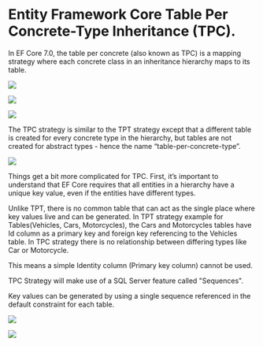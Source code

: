 # Entity Framework Core Table Per Concrete-Type Inheritance (TPC).

In EF Core 7.0, the table per concrete (also known as TPC) is a mapping strategy where each concrete class in an inheritance hierarchy maps to its table.

![](https://i.imgur.com/6UNwIHd.jpeg)

![](https://i.imgur.com/GuAobxA.jpeg)

![](https://i.imgur.com/ifU6EQU.jpeg)

The TPC strategy is similar to the TPT strategy except that a different table is created for every concrete type in the hierarchy, but tables are not created for abstract types - hence the name “table-per-concrete-type”. 

![](https://i.imgur.com/NNCQyJG.jpeg)

Things get a bit more complicated for TPC. First, it’s important to understand that EF Core requires that all entities in a hierarchy have a unique key value, even if the entities have different types. 

Unlike TPT, there is no common table that can act as the single place where key values live and can be generated. In TPT strategy example for Tables(Vehicles, Cars, Motorcycles), the Cars and Motorcycles tables have Id column as a primary key and foreign key referencing to the Vehicles table. In TPC strategy there is no relationship between differing types like Car or Motorcycle.

This means a simple Identity column (Primary key column) cannot be used.

TPC Strategy will make use of a SQL Server feature called "Sequences".

Key values can be generated by using a single sequence referenced in the default constraint for each table. 

![](https://i.imgur.com/LGZUC7X.jpeg)

![](https://i.imgur.com/A4cgmb5.jpeg)